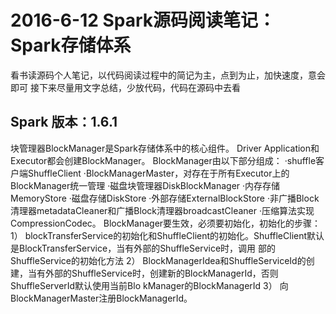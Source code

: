 # 2016-6-12 Spark源码阅读笔记：Spark存储体系

看书读源码个人笔记，以代码阅读过程中的简记为主，点到为止，加快速度，意会即可
接下来尽量用文字总结，少放代码，代码在源码中去看

Spark 版本：1.6.1
-----------------

块管理器BlockManager是Spark存储体系中的核心组件。
Driver Application和Executor都会创建BlockManager。
BlockManager由以下部分组成：
·shuffle客户端ShuffleClient
·BlockManagerMaster，对存在于所有Executor上的BlockManager统一管理
·磁盘块管理器DiskBlockManager
·内存存储MemoryStore
·磁盘存储DiskStore
·外部存储ExternalBlockStore
·非广播Block清理器metadataCleaner和广播Block清理器broadcastCleaner
·压缩算法实现CompressionCodec。
BlockManager要生效，必须要初始化，初始化的步骤：
1）   blockTransferService的初始化和ShuffleClient的初始化。ShuffleClient默认是BlockTransferService，当有外部的ShuffleService时，调用
部的ShuffleService的初始化方法
2）   BlockManagerIdea和ShuffleServiceId的创建，当有外部的ShuffleService时，创建新的BlockManagerId，否则ShuffleServerId默认使用当前Blo
kManager的BlockManagerId
3）   向BlockManagerMaster注册BlockManagerId。